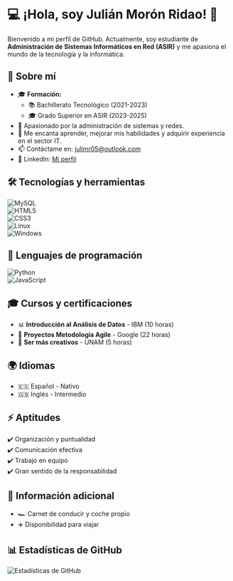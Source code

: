 # 💻 ¡Hola, soy Julián Morón Ridao! 🚀  

Bienvenido a mi perfil de GitHub. Actualmente, soy estudiante de **Administración de Sistemas Informáticos en Red (ASIR)** y me apasiona el mundo de la tecnología y la informática.  

## 📌 Sobre mí  
- 🎓 **Formación:**  
  - 📚 Bachillerato Tecnológico (2021-2023)  
  - 🎓 Grado Superior en ASIR (2023-2025)  
- 💼 Apasionado por la administración de sistemas y redes.  
- 🚀 Me encanta aprender, mejorar mis habilidades y adquirir experiencia en el sector IT.  
- 📫 Contáctame en: [julimr05@outlook.com](mailto:julimr05@outlook.com)  
- 🔗 LinkedIn: [Mi perfil](https://www.linkedin.com/in/julián-morón-ridao)  

## 🛠 Tecnologías y herramientas  
![MySQL](https://img.shields.io/badge/MySQL-4479A1?style=flat&logo=mysql&logoColor=white)  
![HTML5](https://img.shields.io/badge/HTML5-E34F26?style=flat&logo=html5&logoColor=white)  
![CSS3](https://img.shields.io/badge/CSS3-1572B6?style=flat&logo=css3&logoColor=white)  
![Linux](https://img.shields.io/badge/Linux-FCC624?style=flat&logo=linux&logoColor=black)  
![Windows](https://img.shields.io/badge/Windows-0078D6?style=flat&logo=windows&logoColor=white)  

## 📌 Lenguajes de programación  
![Python](https://img.shields.io/badge/Python-3776AB?style=flat&logo=python&logoColor=white)  
![JavaScript](https://img.shields.io/badge/JavaScript-F7DF1E?style=flat&logo=javascript&logoColor=black)  

## 🎓 Cursos y certificaciones  
- 📊 **Introducción al Análisis de Datos** - IBM (10 horas)  
- 🚀 **Proyectos Metodología Agile** - Google (22 horas)  
- 🎨 **Ser más creativos** - UNAM (5 horas)  

## 🌍 Idiomas  
- 🇪🇸 Español - Nativo  
- 🇬🇧 Inglés - Intermedio  

## ⚡ Aptitudes  
✔️ Organización y puntualidad  
✔️ Comunicación efectiva  
✔️ Trabajo en equipo  
✔️ Gran sentido de la responsabilidad  

## 🚗 Información adicional  
- 🏎️ Carnet de conducir y coche propio  
- ✈️ Disponibilidad para viajar  

## 📊 Estadísticas de GitHub  
![Estadísticas de GitHub](https://github-readme-stats.vercel.app/api?username=julimr05&show_icons=true&theme=radical)  





<!--
**Julianmoronr/Julianmoronr** is a ✨ _special_ ✨ repository because its `README.md` (this file) appears on your GitHub profile.

Here are some ideas to get you started:

- 🔭 I’m currently working on ...
- 🌱 I’m currently learning ...
- 👯 I’m looking to collaborate on ...
- 🤔 I’m looking for help with ...
- 💬 Ask me about ...
- 📫 How to reach me: ...
- 😄 Pronouns: ...
- ⚡ Fun fact: ...
-->
